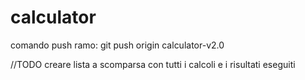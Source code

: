 # calculator

comando push ramo: git push origin calculator-v2.0

//TODO creare lista a scomparsa con tutti i calcoli e i risultati eseguiti